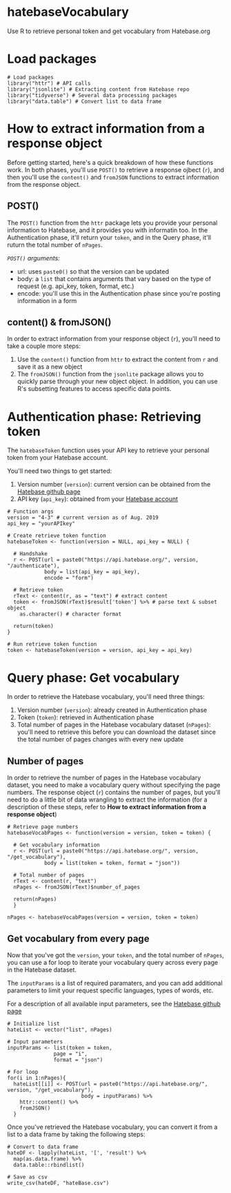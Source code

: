 # hatebaseVocabulary
Use R to retrieve personal token and get vocabulary from Hatebase.org

# Load packages

```{r message=FALSE, warning=FALSE}
# Load packages
library("httr") # API calls
library("jsonlite") # Extracting content from Hatebase repo
library("tidyverse") # Several data processing packages
library("data.table") # Convert list to data frame
```

# How to extract information from a response object

Before getting started, here's a quick breakdown of how these functions work. In both phases, you'll use `POST()` to retrieve a response ojbect (`r`), and then you'll use the `content()` and `fromJSON` functions to extract information from the response object. 

## POST()
The `POST()` function from the `httr` package lets you provide your personal information to Hatebase, and it provides you with informatin too. In the Authentication phase, it'll return your `token`, and in the Query phase, it'll ruturn the total number of `nPages`.

*`POST()` arguments:* 
* url: uses `paste0()` so that the version can be updated
* body: a `list` that contains arguments that vary based on the type of request (e.g. api_key, token, format, etc.)  
* encode: you'll use this in the Authentication phase since you're posting information in a form

## content() & fromJSON()
In order to extract information from your response object (`r`), you'll need to take a couple more steps: 
1. Use the `content()` function from `httr` to extract the content from `r` and save it as a new object 
2. The `fromJSON()` function from the `jsonlite` package allows you to quickly parse through your new object object. In addition, you can use R's subsetting features to access specific data points.  

# Authentication phase: Retrieving token 
The `hatebaseToken` function uses your API key to retrieve your personal token from your Hatebase account. 

You'll need two things to get started: 

1. Version number (`version`): current version can be obtained from the [Hatebase github page](https://github.com/hatebase/Hatebase-API-Docs/tree/master/current) 
2. API key (`api_key`): obtained from your [Hatebase account](https://hatebase.org/)

```{r}
# Function args
version = "4-3" # current version as of Aug. 2019
api_key = "yourAPIkey"

# Create retrieve token function
hatebaseToken <- function(version = NULL, api_key = NULL) { 
  
  # Handshake 
  r <- POST(url = paste0("https://api.hatebase.org/", version, "/authenticate"), 
            body = list(api_key = api_key), 
            encode = "form")
  
  # Retrieve token
  rText <- content(r, as = "text") # extract content 
  token <- fromJSON(rText)$result['token'] %>% # parse text & subset object
    as.character() # character format
  
  return(token)
}

# Run retrieve token function 
token <- hatebaseToken(version = version, api_key = api_key)
```

# Query phase: Get vocabulary 

In order to retrieve the Hatebase vocabulary, you'll need three things:

1. Version number (`version`): already created in Authentication phase
2. Token (`token`): retrieved in Authentication phase
3. Total number of pages in the Hatebase vocabulary dataset (`nPages`): you'll need to retrieve this before you can download the dataset since the total number of pages changes with every new update

## Number of pages 

In order to retrieve the number of pages in the Hatebase vocabulary dataset, you need to make a vocabulary query without specifying the page numbers. The response object (`r`) contains the number of pages, but you'll need to do a little bit of data wrangling to extract the information (for a description of these steps, refer to **How to extract information from a response object**) 

```{r}
# Retrieve page numbers 
hatebaseVocabPages <- function(version = version, token = token) {
  
  # Get vocabulary information 
  r <- POST(url = paste0("https://api.hatebase.org/", version, "/get_vocabulary"), 
            body = list(token = token, format = "json"))
  
  # Total number of pages
  rText <- content(r, "text")
  nPages <- fromJSON(rText)$number_of_pages
  
  return(nPages)
  }

nPages <- hatebaseVocabPages(version = version, token = token)
```

## Get vocabulary from every page
Now that you've got the `version`, your `token`, and the total number of `nPages`, you can use a for loop to iterate your vocabulary query across every page in the Hatebase dataset. 

The `inputParams` is a list of required paramaters, and you can add additional parameters to limit your request specific languages, types of words, etc. 

For a description of all available input parameters, see the [Hatebase github page](https://github.com/hatebase/Hatebase-API-Docs/blob/master/current/v4-3/get_vocabulary.md)

```{r}
# Initialize list
hateList <- vector("list", nPages)

# Input parameters
inputParams <- list(token = token, 
               page = "i", 
               format = "json")

# For loop
for(i in 1:nPages){ 
  hateList[[i]] <- POST(url = paste0("https://api.hatebase.org/", version, "/get_vocabulary"), 
                        body = inputParams) %>%
    httr::content() %>%
    fromJSON() 
  }

```

Once you've retrieved the Hatebase vocabulary, you can convert it from a list to a data frame by taking the following steps: 
```{r}
# Convert to data frame
hateDF <- lapply(hateList, '[', 'result') %>%
  map(as.data.frame) %>% 
  data.table::rbindlist()

# Save as csv
write_csv(hateDF, "hateBase.csv")
```
